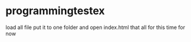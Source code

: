 # programmingtestex
load all file put it to one folder and open index.html
that all for this time for now
